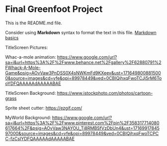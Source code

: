 # Final Greenfoot Project
This is the README.md file.

Consider using **Markdown** syntax to format the text in this file. [Markdown basics](https://www.markdownguide.org/getting-started/)



TitleScreen Pictures:

Whac-a-mole animation: https://www.google.com/url?sa=i&url=https%3A%2F%2Fwww.behance.net%2Fgallery%2F62880791%2FWhack-A-Mole-Game&psig=AOvVaw3PnDSS0X4sNWKmFd9KXeev&ust=1716498008815000&source=images&cd=vfe&opi=89978449&ved=0CBIQjhxqFwoTCJj5rM6TooYDFQAAAAAdAAAAABAE


TitleScreen Background: https://www.istockphoto.com/photos/cartoon-grass 


Sprite sheet cutter: https://ezgif.com/ 


MyWorld Background: https://www.google.com/url?sa=i&url=https%3A%2F%2Fwww.pinterest.com%2Fpin%2F358317714080617664%2F&psig=AOvVaw3NAYOU_Ti8RMBSfVzDbUn4&ust=1716991784597000&source=images&cd=vfe&opi=89978449&ved=0CBIQjhxqFwoTCPCC-fzCsIYDFQAAAAAdAAAAABAE
